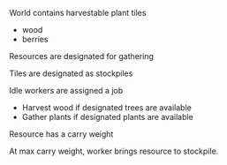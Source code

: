 

World contains harvestable plant tiles
- wood
- berries

Resources are designated for gathering

Tiles are designated as stockpiles


Idle workers are assigned a job
- Harvest wood if designated trees are available
- Gather plants if designated plants are available


Resource has a carry weight

At max carry weight, worker brings resource to stockpile.